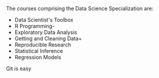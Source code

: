 The courses comprising the Data Science Specialization are:

* Data Scientist's Toolbox
* R Programming-
* Exploratory Data Analysis
* Getting and Cleaning Data+
* Reproducible Research
* Statistical Inference
* Regression Models

Git is easy
